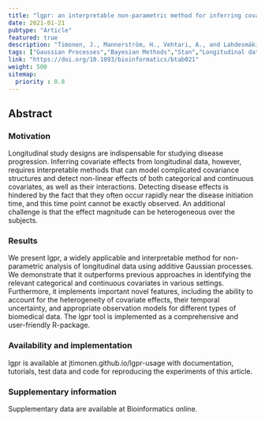 ```yaml
---
title: "lgpr: an interpretable non-parametric method for inferring covariate effects from longitudinal data"
date: 2021-01-21
pubtype: "Article"
featured: true
description: "Timonen, J., Mannerström, H., Vehtari, A., and Lahdesmäki, H. Bioinformatics (2021)."
tags: ["Gaussian Processes","Bayesian Methods","Stan","Longitudinal data", "Bioinformatics"]
link: "https://doi.org/10.1093/bioinformatics/btab021"
weight: 500
sitemap:
  priority : 0.8
---
```


## Abstract
### Motivation
Longitudinal study designs are indispensable for studying disease progression. Inferring covariate effects from longitudinal data, however, requires interpretable methods that can model complicated covariance structures and detect non-linear effects of both categorical and continuous covariates, as well as their interactions. Detecting disease effects is hindered by the fact that they often occur rapidly near the disease initiation time, and this time point cannot be exactly observed. An additional challenge is that the effect magnitude can be heterogeneous over the subjects.

### Results
We present lgpr, a widely applicable and interpretable method for non-parametric analysis of longitudinal data using additive Gaussian processes. We demonstrate that it outperforms previous approaches in identifying the relevant categorical and continuous covariates in various settings. Furthermore, it implements important novel features, including the ability to account for the heterogeneity of covariate effects, their temporal uncertainty, and appropriate observation models for different types of biomedical data. The lgpr tool is implemented as a comprehensive and user-friendly R-package.

### Availability and implementation
lgpr is available at jtimonen.github.io/lgpr-usage with documentation, tutorials, test data and code for reproducing the experiments of this article.

### Supplementary information
Supplementary data are available at Bioinformatics online.
